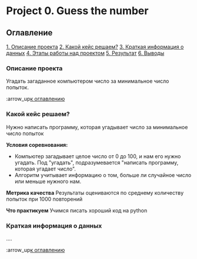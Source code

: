 # Project 0. Guess the number

## Оглавление

[1. Описание проекта](https://github.com/TamaraKalayda/DS_skillfactory/tree/main/Project_0/README.md#Описание-проекта)
[2. Какой кейс решаем?](https://github.com/TamaraKalayda/DS_skillfactory/tree/main/Project_0/README.md#Какой-кейс-решаем)
[3. Краткая информация о данных](https://github.com/TamaraKalayda/DS_skillfactory/tree/main/Project_0/README.md#Краткая-информация-о-данных)
[4. Этапы работы над проектом](https://github.com/TamaraKalayda/DS_skillfactory/tree/main/Project_0/README.md#Этапы-работы-над-проектом)
[5. Результат](https://github.com/TamaraKalayda/DS_skillfactory/tree/main/Project_0/README.md#Результат)
[6. Выводы](https://github.com/TamaraKalayda/DS_skillfactory/tree/main/Project_0/README.md#Выводы)

### Описание проекта
Угадать загаданное компьютером число за минимальное число попыток.

:arrow_up[к оглавлению](https://github.com/TamaraKalayda/DS_skillfactory/tree/main/Project_0/README.md#Оглавление)


### Какой кейс решаем?
Нужно написать программу, которая угадывает число за минимальное число попыток

**Условия соревнования:**
- Компьютер загадывает целое число от 0 до 100, и нам его нужно угадать. Под "угадать", подразумевается "написать программу, которая угадает число".
- Алгоритм учитывает информацию о том, больше ли случайное число или меньше нужного нам.

**Метрика качества**
Результаты оцениваются по среднему количеству попыток при 1000 повторений

**Что практикуем**
Учимся писать хороший код на python


### Краткая информация о данных
....

:arrow_up[к оглавлению](https://github.com/TamaraKalayda/DS_skillfactory/tree/main/Project_0/README.md#Оглавление)
